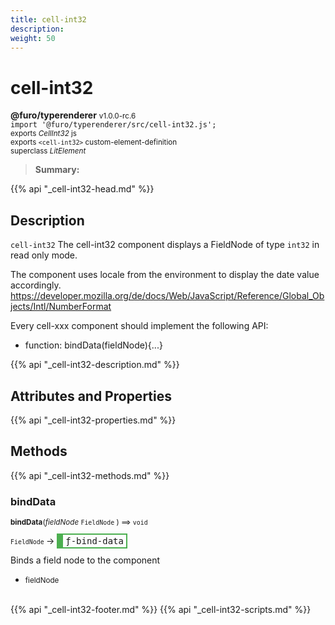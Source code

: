 ```yaml
---
title: cell-int32
description: 
weight: 50
---
```


# cell-int32
**@furo/typerenderer** <small>v1.0.0-rc.6</small>
<br>`import '@furo/typerenderer/src/cell-int32.js';`<small>
<br>exports *CellInt32* js
<br>exports `<cell-int32>` custom-element-definition
<br>superclass *LitElement*</small>

> **Summary:** 

{{% api "_cell-int32-head.md" %}}

## Description

`cell-int32`
The cell-int32 component displays a FieldNode of type `int32` in read only mode.

The component uses locale from the environment to display the date value accordingly.
https://developer.mozilla.org/de/docs/Web/JavaScript/Reference/Global_Objects/Intl/NumberFormat

Every cell-xxx component should implement the following API:
- function: bindData(fieldNode){...}

{{% api "_cell-int32-description.md" %}}


## Attributes and Properties
{{% api "_cell-int32-properties.md" %}}






## Methods
{{% api "_cell-int32-methods.md" %}}


### **bindData**
<small>**bindData**(*fieldNode* `FieldNode` ) ⟹ `void`</small>

<small>`FieldNode` </small> →
<span  style="border-width:2px 2px 2px 10px; border-style: solid;border-color:  rgb(76, 175, 80);font-family:monospace; padding:2px 4px;">ƒ-bind-data</span>

Binds a field node to the component

- <small>fieldNode </small>
<br><br>






{{% api "_cell-int32-footer.md" %}}
{{% api "_cell-int32-scripts.md" %}}
